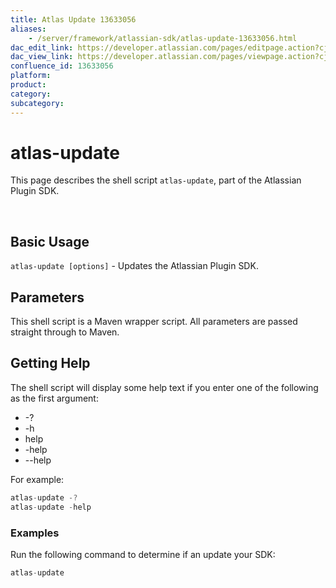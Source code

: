 ```yaml
---
title: Atlas Update 13633056
aliases:
    - /server/framework/atlassian-sdk/atlas-update-13633056.html
dac_edit_link: https://developer.atlassian.com/pages/editpage.action?cjm=wozere&pageId=13633056
dac_view_link: https://developer.atlassian.com/pages/viewpage.action?cjm=wozere&pageId=13633056
confluence_id: 13633056
platform:
product:
category:
subcategory:
---
```

# atlas-update

This page describes the shell script `atlas-update`, part of the Atlassian Plugin SDK.

 

## Basic Usage

`atlas-update [options]` - Updates the Atlassian Plugin SDK.

## Parameters

This shell script is a Maven wrapper script. All parameters are passed straight through to Maven.

## Getting Help

The shell script will display some help text if you enter one of the following as the first argument:

-   -?
-   -h
-   help
-   -help
-   --help

For example:

``` javascript
atlas-update -?
atlas-update -help
```

### Examples

Run the following command to determine if an update your SDK:

``` javascript
atlas-update
```


























